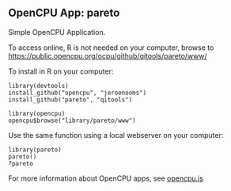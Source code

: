 OpenCPU App: pareto
---------------------

Simple OpenCPU Application. 

To access online, R is not needed on your computer, browse to https://public.opencpu.org/ocpu/github/qitools/pareto/www/

To install in R on your computer:

    library(devtools)
    install_github("opencpu", "jeroenooms")
    install_github("pareto", "qitools")

    library(opencpu)
    opencpu$browse("library/pareto/www")

Use the same function using a local webserver on your computer:

    library(pareto)
    pareto()
    ?pareto

For more information about OpenCPU apps, see [opencpu.js](https://github.com/jeroenooms/opencpu.js#readme)
